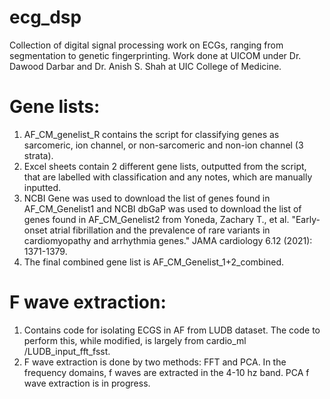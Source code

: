 # ecg_dsp
Collection of digital signal processing work on ECGs, ranging from segmentation to genetic fingerprinting. Work done at UICOM under Dr. Dawood Darbar and Dr. Anish S. Shah at UIC College of Medicine.
# Gene lists: 
1. AF_CM_genelist_R contains the script for classifying genes as sarcomeric, ion channel, or non-sarcomeric and non-ion channel (3 strata). 
2. Excel sheets contain 2 different gene lists, outputted from the script, that are labelled with classification and any notes, which are manually inputted.
3. NCBI Gene was used to download the list of genes found in AF_CM_Genelist1 and NCBI dbGaP was used to download the list of genes found in AF_CM_Genelist2 from Yoneda, Zachary T., et al. "Early-onset atrial fibrillation and the prevalence of rare variants in cardiomyopathy and arrhythmia genes." JAMA cardiology 6.12 (2021): 1371-1379.
4. The final combined gene list is AF_CM_Genelist_1+2_combined.
# F wave extraction:
1. Contains code for isolating ECGS in AF from LUDB dataset. The code to perform this, while modified, is largely from cardio_ml /LUDB_input_fft_fsst.
2. F wave extraction is done by two methods: FFT and PCA. In the frequency domains, f waves are extracted in the 4-10 hz band. PCA f wave extraction is in progress.
